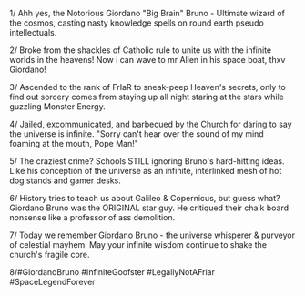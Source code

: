 1/ Ahh yes, the Notorious Giordano "Big Brain" Bruno - Ultimate wizard of the cosmos, casting nasty knowledge spells on round earth pseudo intellectuals.

2/ Broke from the shackles of Catholic rule to unite us with the infinite worlds in the heavens! Now i can wave to mr Alien in his space boat, thxv Giordano!

3/ Ascended to the rank of FrIaR to sneak-peep Heaven's secrets, only to find out sorcery comes from  staying up all night staring at the stars while guzzling Monster Energy.

4/ Jailed, excommunicated, and barbecued by the Church for daring to say the universe is infinite. "Sorry can't hear over the sound of my mind foaming at the mouth, Pope Man!"

5/ The craziest crime? Schools STILL ignoring Bruno's hard-hitting ideas. Like his conception of the universe as an infinite, interlinked mesh of hot dog stands and gamer desks. 

6/ History tries to teach us about Galileo & Copernicus, but guess what? Giordano Bruno was the ORIGINAL star guy. He critiqued their chalk board nonsense like a professor of ass demolition.

7/ Today we remember Giordano Bruno - the universe whisperer & purveyor of celestial mayhem. May your infinite wisdom continue to shake the church's fragile core.

8/#GiordanoBruno #InfiniteGoofster #LegallyNotAFriar #SpaceLegendForever